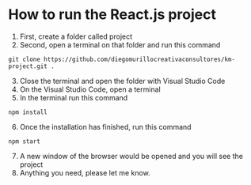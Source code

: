 # How to run the React.js project

1. First, create a folder called project
2. Second, open a terminal on that folder and run this command

`git clone https://github.com/diegomurillocreativaconsultores/km-project.git .`

3. Close the terminal and open the folder with Visual Studio Code
4. On the Visual Studio Code, open a terminal
5. In the terminal run this command

`npm install`

6. Once the installation has finished, run this command

`npm start`

7. A new window of the browser would be opened and you will see the project
8. Anything you need, please let me know.